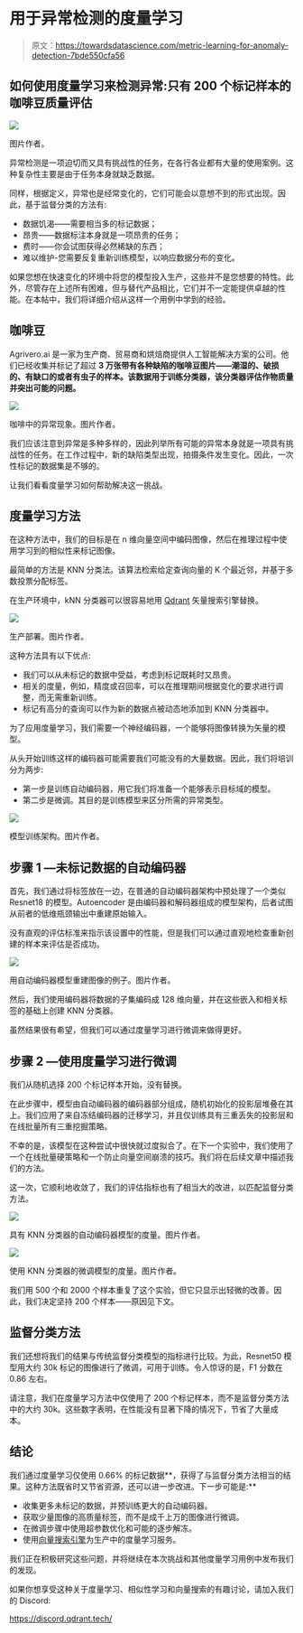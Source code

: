 # 用于异常检测的度量学习

> 原文：<https://towardsdatascience.com/metric-learning-for-anomaly-detection-7bde550cfa56>

## 如何使用度量学习来检测异常:只有 200 个标记样本的咖啡豆质量评估

![](img/7bafc877870dcdd0a239f7192112bbd0.png)

图片作者。

异常检测是一项迫切而又具有挑战性的任务，在各行各业都有大量的使用案例。这种复杂性主要是由于任务本身就缺乏数据。

同样，根据定义，异常也是经常变化的，它们可能会以意想不到的形式出现。因此，基于监督分类的方法有:

*   数据饥渴——需要相当多的标记数据；
*   昂贵——数据标注本身就是一项昂贵的任务；
*   费时——你会试图获得必然稀缺的东西；
*   难以维护-您需要反复重新训练模型，以响应数据分布的变化。

如果您想在快速变化的环境中将您的模型投入生产，这些并不是您想要的特性。此外，尽管存在上述所有困难，但与替代产品相比，它们并不一定能提供卓越的性能。在本帖中，我们将详细介绍从这样一个用例中学到的经验。

## 咖啡豆

Agrivero.ai 是一家为生产商、贸易商和烘焙商提供人工智能解决方案的公司。他们已经收集并标记了超过 **3 万张带有各种缺陷的咖啡豆图片——潮湿的、破损的、有缺口的或者有虫子的样本。该数据用于训练分类器，该分类器评估作物质量并突出可能的问题。**

![](img/8c697163ac19fccbf0dad19a2366b80a.png)

咖啡中的异常现象。图片作者。

我们应该注意到异常是多种多样的，因此列举所有可能的异常本身就是一项具有挑战性的任务。在工作过程中，新的缺陷类型出现，拍摄条件发生变化。因此，一次性标记的数据集是不够的。

让我们看看度量学习如何帮助解决这一挑战。

## 度量学习方法

在这种方法中，我们的目标是在 n 维向量空间中编码图像，然后在推理过程中使用学习到的相似性来标记图像。

最简单的方法是 KNN 分类法。该算法检索给定查询向量的 K 个最近邻，并基于多数投票分配标签。

在生产环境中，kNN 分类器可以很容易地用 [Qdrant](https://qdrant.tech/) 矢量搜索引擎替换。

![](img/cbf2511724882f025da0fa981fb913ff.png)

生产部署。图片作者。

这种方法具有以下优点:

*   我们可以从未标记的数据中受益，考虑到标记既耗时又昂贵。
*   相关的度量，例如，精度或召回率，可以在推理期间根据变化的要求进行调整，而无需重新训练。
*   标记有高分的查询可以作为新的数据点被动态地添加到 KNN 分类器中。

为了应用度量学习，我们需要一个神经编码器，一个能够将图像转换为矢量的模型。

从头开始训练这样的编码器可能需要我们可能没有的大量数据。因此，我们将培训分为两步:

*   第一步是训练自动编码器，用它我们将准备一个能够表示目标域的模型。
*   第二步是微调。其目的是训练模型来区分所需的异常类型。

![](img/b36bd9801173a79d3a886377c6941fe0.png)

模型训练架构。图片作者。

## 步骤 1 —未标记数据的自动编码器

首先，我们通过将标签放在一边，在普通的自动编码器架构中预处理了一个类似 Resnet18 的模型。Autoencoder 是由编码器和解码器组成的模型架构，后者试图从前者的低维瓶颈输出中重建原始输入。

没有直观的评估标准来指示该设置中的性能，但是我们可以通过直观地检查重新创建的样本来评估是否成功。

![](img/035c2524522ffa00741c7bf31b408d09.png)

用自动编码器模型重建图像的例子。图片作者。

然后，我们使用编码器将数据的子集编码成 128 维向量，并在这些嵌入和相关标签的基础上创建 KNN 分类器。

虽然结果很有希望，但我们可以通过度量学习进行微调来做得更好。

## 步骤 2 —使用度量学习进行微调

我们从随机选择 200 个标记样本开始，没有替换。

在此步骤中，模型由自动编码器的编码器部分组成，随机初始化的投影层堆叠在其上。我们应用了来自冻结编码器的迁移学习，并且仅训练具有三重丢失的投影层和在线批量所有三重挖掘策略。

不幸的是，该模型在这种尝试中很快就过度拟合了。在下一个实验中，我们使用了一个在线批量硬策略和一个防止向量空间崩溃的技巧。我们将在后续文章中描述我们的方法。

这一次，它顺利地收敛了，我们的评估指标也有了相当大的改进，以匹配监督分类方法。

![](img/cb238241d4042a4826f34bd2689e9dc2.png)

具有 KNN 分类器的自动编码器模型的度量。图片作者。

![](img/3ba6b4eb1856cf45314bed5004bfe836.png)

使用 KNN 分类器的微调模型的度量。图片作者。

我们用 500 个和 2000 个样本重复了这个实验，但它只显示出轻微的改善。因此，我们决定坚持 200 个样本——原因见下文。

## 监督分类方法

我们还想将我们的结果与传统监督分类模型的指标进行比较。为此，Resnet50 模型用大约 30k 标记的图像进行了微调，可用于训练。令人惊讶的是，F1 分数在 0.86 左右。

请注意，我们在度量学习方法中仅使用了 200 个标记样本，而不是监督分类方法中的大约 30k。这些数字表明，在性能没有显著下降的情况下，节省了大量成本。

## 结论

我们通过度量学习仅使用 0.66% 的标记数据**，获得了与监督分类方法相当的结果。这种方法既省时又节省资源，还可以进一步改进。下一步可能是:**

*   收集更多未标记的数据，并预训练更大的自动编码器。
*   获取少量图像的高质量标签，而不是成千上万的图像进行微调。
*   在微调步骤中使用超参数优化和可能的逐步解冻。
*   使用[向量搜索引擎](https://github.com/qdrant/qdrant)为生产中的度量学习服务。

我们正在积极研究这些问题，并将继续在本次挑战和其他度量学习用例中发布我们的发现。

如果你想享受这种关于度量学习、相似性学习和向量搜索的有趣讨论，请加入我们的 Discord:

<https://discord.qdrant.tech/> 